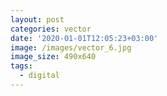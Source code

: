 ```yaml
---
layout: post
categories: vector
date: '2020-01-01T12:05:23+03:00'
image: /images/vector_6.jpg
image_size: 490x640
tags:
  - digital
---
```


